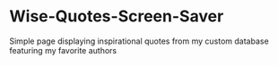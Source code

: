 # Wise-Quotes-Screen-Saver
Simple page displaying inspirational quotes from my custom database featuring my favorite authors
